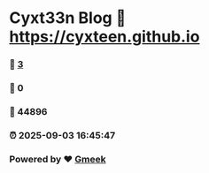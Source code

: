 # Cyxt33n Blog :link: https://cyxteen.github.io 
### :page_facing_up: [3](https://cyxteen.github.io/tag.html) 
### :speech_balloon: 0 
### :hibiscus: 44896 
### :alarm_clock: 2025-09-03 16:45:47 
### Powered by :heart: [Gmeek](https://github.com/Meekdai/Gmeek)
